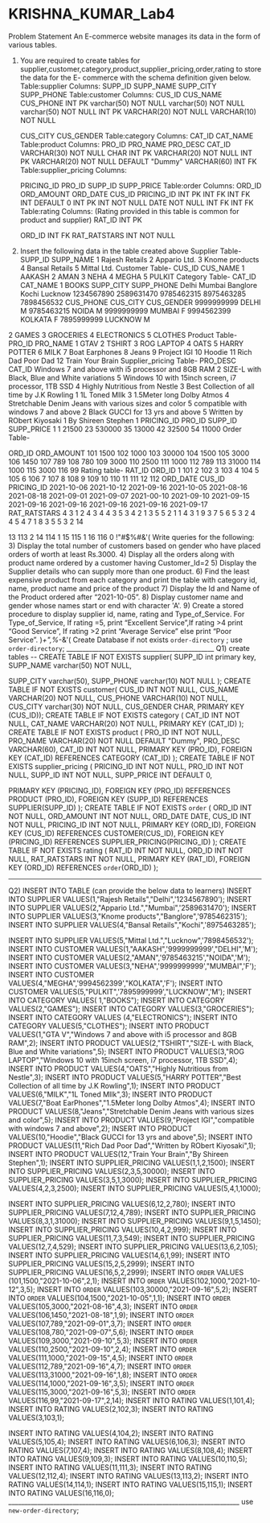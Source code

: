 # KRISHNA_KUMAR_Lab4
 Problem Statement
An E-commerce website manages its data in the form of various tables.
1) You are required to create tables for supplier,customer,category,product,supplier_pricing,order,rating to store the data for the E- commerce with the schema definition given below.
Table:supplier Columns:
SUPP_ID
SUPP_NAME SUPP_CITY SUPP_PHONE
Table:customer Columns:
CUS_ID
CUS_NAME CUS_PHONE
INT PK
varchar(50) NOT NULL
varchar(50) NOT NULL
varchar(50) NOT NULL
INT PK
VARCHAR(20) NOT NULL
VARCHAR(10) NOT NULL
                                       
      CUS_CITY CUS_GENDER
Table:category Columns:
CAT_ID
CAT_NAME
Table:product Columns:
PRO_ID
PRO_NAME
PRO_DESC
CAT_ID
VARCHAR(30) NOT NULL
CHAR
INT PK
VARCHAR(20) NOT NULL
INT PK
VARCHAR(20) NOT NULL DEFAULT "Dummy"
VARCHAR(60) INT FK
                                Table:supplier_pricing Columns:

   PRICING_ID
PRO_ID
SUPP_ID
SUPP_PRICE
Table:order Columns:
ORD_ID ORD_AMOUNT
ORD_DATE
CUS_ID PRICING_ID
INT PK
INT FK
INT FK
INT DEFAULT 0
INT PK
INT
NOT NULL
DATE NOT NULL
INT FK INT FK
                                      Table:rating
Columns: (Rating provided in this table is common for product and supplier)
RAT_ID INT PK
    
      ORD_ID INT FK RAT_RATSTARS INT
NOT NULL
2) Insert the following data in the table created above Supplier Table-
       SUPP_ID SUPP_NAME
1 Rajesh Retails
2 Appario Ltd.
3 Knome products
4 Bansal Retails
5 Mittal Ltd.
Customer Table-
CUS_ID CUS_NAME
1 AAKASH
2 AMAN
3 NEHA
4 MEGHA
5 PULKIT
Category Table-
CAT_ID CAT_NAME
1 BOOKS
SUPP_CITY SUPP_PHONE
Delhi Mumbai Banglore Kochi Lucknow
1234567890
2589631470
9785462315
8975463285
7898456532
CUS_PHONE CUS_CITY
CUS_GENDER
9999999999 DELHI M 9785463215 NOIDA M 9999999999 MUMBAI F 9994562399 KOLKATA F 7895999999 LUCKNOW M

 2 GAMES
3 GROCERIES
4 ELECTRONICS
5 CLOTHES
Product Table-
PRO_ID PRO_NAME
1 GTAV
2 TSHIRT
3 ROG LAPTOP
4 OATS
5 HARRY POTTER
6 MILK
7 Boat Earphones
8 Jeans
9 Project IGI
10 Hoodie
11 Rich Dad Poor Dad
12 Train Your Brain
Supplier_pricing Table-
PRO_DESC CAT_ID
Windows 7 and above with i5 processor and 8GB RAM 2 SIZE-L with Black, Blue and White variations 5 Windows 10 with 15inch screen, i7 processor, 1TB SSD 4 Highly Nutritious from Nestle 3 Best Collection of all time by J.K Rowling 1 1L Toned MIlk 3 1.5Meter long Dolby Atmos 4 Stretchable Denim Jeans with various sizes and color 5 compatible with windows 7 and above 2 Black GUCCI for 13 yrs and above 5 Written by RObert Kiyosaki 1 By Shireen Stephen 1
PRICING_ID PRO_ID SUPP_ID SUPP_PRICE
1 1 21500 23 530000 35 13000 42 32500 54 11000
Order Table-

 ORD_ID ORD_AMOUNT
101 1500
102 1000
103 30000
104 1500
105 3000
106 1450
107 789
108 780
109 3000
110 2500
111 1000
112 789
113 31000
114 1000
115 3000
116 99
Rating table-
RAT_ID ORD_ID
1 101
2 102
3 103
4 104
5 105
6 106
7 107
8 108
9 109
10 110
11 111
12 112
ORD_DATE CUS_ID PRICING_ID
2021-10-06 2021-10-12 2021-09-16 2021-10-05 2021-08-16 2021-08-18 2021-09-01 2021-09-07 2021-00-10 2021-09-10 2021-09-15 2021-09-16 2021-09-16 2021-09-16 2021-09-16 2021-09-17
RAT_RATSTARS
4
3
1
2
4
3
4
4
3
5
3
4
2 1 3 5 5 2 1 1 4 3 1 9 3 7 5 6 5 3 2 4 4 5 4 7 1 8 3 5 5 3 2 14

 13 113 2 14 114 1 15 115 1 16 116 0
!"#$%#&'(
Write queries for the following:
3) Display the total number of customers based on gender who have placed orders of worth at least Rs.3000.
4) Display all the orders along with product name ordered by a customer having Customer_Id=2
5) Display the Supplier details who can supply more than one product.
6) Find the least expensive product from each category and print the table with category id, name, product name and price of the product
7) Display the Id and Name of the Product ordered after “2021-10-05”.
8) Display customer name and gender whose names start or end with character 'A'.
9) Create a stored procedure to display supplier id, name, rating and Type_of_Service. For Type_of_Service, If rating =5, print “Excellent Service”,If rating >4 print “Good Service”, If rating >2 print “Average Service” else print “Poor Service”.
)*+",%*-&'(
Create Database if not exists `order-directory` ;
use `order-directory`; ______________________________________________ Q1) create tables --
CREATE TABLE IF NOT EXISTS supplier( SUPP_ID int primary key,
SUPP_NAME varchar(50) NOT NULL,

 SUPP_CITY varchar(50), SUPP_PHONE varchar(10) NOT NULL );
CREATE TABLE IF NOT EXISTS customer( CUS_ID INT NOT NULL,
CUS_NAME VARCHAR(20) NOT NULL, CUS_PHONE VARCHAR(10) NOT NULL, CUS_CITY varchar(30) NOT NULL, CUS_GENDER CHAR,
PRIMARY KEY (CUS_ID));
CREATE TABLE IF NOT EXISTS category ( CAT_ID INT NOT NULL,
CAT_NAME VARCHAR(20) NOT NULL, PRIMARY KEY (CAT_ID)
);
CREATE TABLE IF NOT EXISTS product (
PRO_ID INT NOT NULL,
PRO_NAME VARCHAR(20) NOT NULL DEFAULT "Dummy", PRO_DESC VARCHAR(60),
CAT_ID INT NOT NULL,
PRIMARY KEY (PRO_ID),
FOREIGN KEY (CAT_ID) REFERENCES CATEGORY (CAT_ID) );
CREATE TABLE IF NOT EXISTS supplier_pricing ( PRICING_ID INT NOT NULL,
PRO_ID INT NOT NULL,
SUPP_ID INT NOT NULL,
SUPP_PRICE INT DEFAULT 0,

 PRIMARY KEY (PRICING_ID),
FOREIGN KEY (PRO_ID) REFERENCES PRODUCT (PRO_ID), FOREIGN KEY (SUPP_ID) REFERENCES SUPPLIER(SUPP_ID) );
CREATE TABLE IF NOT EXISTS `order` ( ORD_ID INT NOT NULL,
ORD_AMOUNT INT NOT NULL, ORD_DATE DATE,
CUS_ID INT NOT NULL,
PRICING_ID INT NOT NULL,
PRIMARY KEY (ORD_ID),
FOREIGN KEY (CUS_ID) REFERENCES CUSTOMER(CUS_ID),
FOREIGN KEY (PRICING_ID) REFERENCES SUPPLIER_PRICING(PRICING_ID) );
CREATE TABLE IF NOT EXISTS rating ( RAT_ID INT NOT NULL,
ORD_ID INT NOT NULL, RAT_RATSTARS INT NOT NULL, PRIMARY KEY (RAT_ID),
FOREIGN KEY (ORD_ID) REFERENCES `order`(ORD_ID) );
__________________________________________________________________________
Q2) INSERT INTO TABLE (can provide the below data to learners)
INSERT INTO SUPPLIER VALUES(1,"Rajesh Retails","Delhi",'1234567890'); INSERT INTO SUPPLIER VALUES(2,"Appario Ltd.","Mumbai",'2589631470'); INSERT INTO SUPPLIER VALUES(3,"Knome products","Banglore",'9785462315'); INSERT INTO SUPPLIER VALUES(4,"Bansal Retails","Kochi",'8975463285');

 INSERT INTO SUPPLIER VALUES(5,"Mittal Ltd.","Lucknow",'7898456532');
INSERT INTO CUSTOMER VALUES(1,"AAKASH",'9999999999',"DELHI",'M'); INSERT INTO CUSTOMER VALUES(2,"AMAN",'9785463215',"NOIDA",'M'); INSERT INTO CUSTOMER VALUES(3,"NEHA",'9999999999',"MUMBAI",'F'); INSERT INTO CUSTOMER VALUES(4,"MEGHA",'9994562399',"KOLKATA",'F'); INSERT INTO CUSTOMER VALUES(5,"PULKIT",'7895999999',"LUCKNOW",'M');
INSERT INTO CATEGORY VALUES( 1,"BOOKS"); INSERT INTO CATEGORY VALUES(2,"GAMES"); INSERT INTO CATEGORY VALUES(3,"GROCERIES"); INSERT INTO CATEGORY VALUES (4,"ELECTRONICS"); INSERT INTO CATEGORY VALUES(5,"CLOTHES");
INSERT INTO PRODUCT VALUES(1,"GTA V","Windows 7 and above with i5 processor and 8GB RAM",2); INSERT INTO PRODUCT VALUES(2,"TSHIRT","SIZE-L with Black, Blue and White variations",5);
INSERT INTO PRODUCT VALUES(3,"ROG LAPTOP","Windows 10 with 15inch screen, i7 processor, 1TB SSD",4); INSERT INTO PRODUCT VALUES(4,"OATS","Highly Nutritious from Nestle",3);
INSERT INTO PRODUCT VALUES(5,"HARRY POTTER","Best Collection of all time by J.K Rowling",1); INSERT INTO PRODUCT VALUES(6,"MILK","1L Toned MIlk",3);
INSERT INTO PRODUCT VALUES(7,"Boat EarPhones","1.5Meter long Dolby Atmos",4);
INSERT INTO PRODUCT VALUES(8,"Jeans","Stretchable Denim Jeans with various sizes and color",5); INSERT INTO PRODUCT VALUES(9,"Project IGI","compatible with windows 7 and above",2);
INSERT INTO PRODUCT VALUES(10,"Hoodie","Black GUCCI for 13 yrs and above",5); INSERT INTO PRODUCT VALUES(11,"Rich Dad Poor Dad","Written by RObert Kiyosaki",1); INSERT INTO PRODUCT VALUES(12,"Train Your Brain","By Shireen Stephen",1);
INSERT INTO SUPPLIER_PRICING VALUES(1,1,2,1500); INSERT INTO SUPPLIER_PRICING VALUES(2,3,5,30000); INSERT INTO SUPPLIER_PRICING VALUES(3,5,1,3000); INSERT INTO SUPPLIER_PRICING VALUES(4,2,3,2500); INSERT INTO SUPPLIER_PRICING VALUES(5,4,1,1000);

 INSERT INTO SUPPLIER_PRICING VALUES(6,12,2,780); INSERT INTO SUPPLIER_PRICING VALUES(7,12,4,789); INSERT INTO SUPPLIER_PRICING VALUES(8,3,1,31000); INSERT INTO SUPPLIER_PRICING VALUES(9,1,5,1450); INSERT INTO SUPPLIER_PRICING VALUES(10,4,2,999); INSERT INTO SUPPLIER_PRICING VALUES(11,7,3,549); INSERT INTO SUPPLIER_PRICING VALUES(12,7,4,529); INSERT INTO SUPPLIER_PRICING VALUES(13,6,2,105); INSERT INTO SUPPLIER_PRICING VALUES(14,6,1,99); INSERT INTO SUPPLIER_PRICING VALUES(15,2,5,2999); INSERT INTO SUPPLIER_PRICING VALUES(16,5,2,2999);
INSERT INTO `ORDER` VALUES (101,1500,"2021-10-06",2,1); INSERT INTO `ORDER` VALUES(102,1000,"2021-10-12",3,5); INSERT INTO `ORDER` VALUES(103,30000,"2021-09-16",5,2); INSERT INTO `ORDER` VALUES(104,1500,"2021-10-05",1,1); INSERT INTO `ORDER` VALUES(105,3000,"2021-08-16",4,3); INSERT INTO `ORDER` VALUES(106,1450,"2021-08-18",1,9); INSERT INTO `ORDER` VALUES(107,789,"2021-09-01",3,7); INSERT INTO `ORDER` VALUES(108,780,"2021-09-07",5,6); INSERT INTO `ORDER` VALUES(109,3000,"2021-09-10",5,3); INSERT INTO `ORDER` VALUES(110,2500,"2021-09-10",2,4); INSERT INTO `ORDER` VALUES(111,1000,"2021-09-15",4,5); INSERT INTO `ORDER` VALUES(112,789,"2021-09-16",4,7); INSERT INTO `ORDER` VALUES(113,31000,"2021-09-16",1,8); INSERT INTO `ORDER` VALUES(114,1000,"2021-09-16",3,5); INSERT INTO `ORDER` VALUES(115,3000,"2021-09-16",5,3); INSERT INTO `ORDER` VALUES(116,99,"2021-09-17",2,14);
INSERT INTO RATING VALUES(1,101,4); INSERT INTO RATING VALUES(2,102,3); INSERT INTO RATING VALUES(3,103,1);

 INSERT INTO RATING VALUES(4,104,2); INSERT INTO RATING VALUES(5,105,4); INSERT INTO RATING VALUES(6,106,3); INSERT INTO RATING VALUES(7,107,4); INSERT INTO RATING VALUES(8,108,4); INSERT INTO RATING VALUES(9,109,3); INSERT INTO RATING VALUES(10,110,5); INSERT INTO RATING VALUES(11,111,3); INSERT INTO RATING VALUES(12,112,4); INSERT INTO RATING VALUES(13,113,2); INSERT INTO RATING VALUES(14,114,1); INSERT INTO RATING VALUES(15,115,1); INSERT INTO RATING VALUES(16,116,0);
________________________________________________________________________ use `new-order-directory`;
